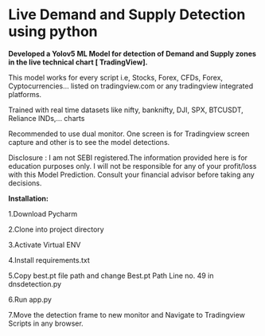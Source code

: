 # Live Demand and Supply Detection using python

**Developed a Yolov5 ML Model for detection of Demand and Supply zones in the live technical chart [ TradingView].**

This model works for every script i.e, Stocks, Forex, CFDs, Forex, Cyptocurrencies... listed on tradingview.com or any tradingview integrated platforms.

Trained with real time datasets like nifty, banknifty, DJI, SPX, BTCUSDT, Reliance INDs,... charts

Recommended to use dual monitor. One screen is for Tradingview screen capture and other is to see the model detections.

Disclosure : I am not SEBI registered.The information provided here is for education purposes only. I will not be responsible for any of your profit/loss with this Model Prediction. Consult your financial advisor before taking any decisions.

**Installation:**

1.Download Pycharm

2.Clone into project directory

3.Activate Virtual ENV

4.Install requirements.txt

5.Copy best.pt file path and change Best.pt Path Line no. 49 in dnsdetection.py

6.Run app.py

7.Move the detection frame to new monitor and Navigate to Tradingview Scripts in any browser.


